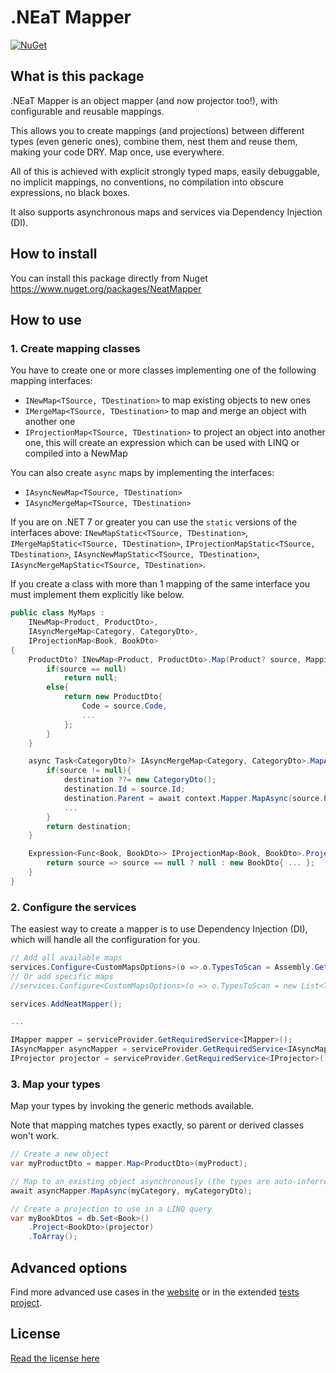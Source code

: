 # .NEaT Mapper

[![NuGet](https://img.shields.io/nuget/v/NeatMapper.svg?label=NuGet)](https://www.nuget.org/packages/NeatMapper)

## What is this package

.NEaT Mapper is an object mapper (and now projector too!), with configurable and reusable mappings.

This allows you to create mappings (and projections) between different types (even generic ones), combine them, nest them and reuse them, making your code DRY. Map once, use everywhere.

All of this is achieved with explicit strongly typed maps, easily debuggable, no implicit mappings, no conventions, no compilation into obscure expressions, no black boxes.

It also supports asynchronous maps and services via Dependency Injection (DI).

## How to install

You can install this package directly from Nuget https://www.nuget.org/packages/NeatMapper

## How to use

### 1. Create mapping classes

You have to create one or more classes implementing one of the following mapping interfaces:
- `INewMap<TSource, TDestination>` to map existing objects to new ones
- `IMergeMap<TSource, TDestination>` to map and merge an object with another one
- `IProjectionMap<TSource, TDestination>` to project an object into another one, this will create an expression which can be used with LINQ or compiled into a NewMap

You can also create `async` maps by implementing the interfaces:
- `IAsyncNewMap<TSource, TDestination>`
- `IAsyncMergeMap<TSource, TDestination>`

If you are on .NET 7 or greater you can use the `static` versions of the interfaces above: `INewMapStatic<TSource, TDestination>`, `IMergeMapStatic<TSource, TDestination>`, `IProjectionMapStatic<TSource, TDestination>`, `IAsyncNewMapStatic<TSource, TDestination>`, `IAsyncMergeMapStatic<TSource, TDestination>`.

If you create a class with more than 1 mapping of the same interface you must implement them explicitly like below.

```csharp
public class MyMaps :
    INewMap<Product, ProductDto>,
    IAsyncMergeMap<Category, CategoryDto>,
    IProjectionMap<Book, BookDto>
{
    ProductDto? INewMap<Product, ProductDto>.Map(Product? source, MappingContext context){
        if(source == null)
            return null;
        else{
            return new ProductDto{
                Code = source.Code,
                ...
            };
        }
    }

    async Task<CategoryDto?> IAsyncMergeMap<Category, CategoryDto>.MapAsync(Category? source, CategoryDto? destination, AsyncMappingContext context){
        if(source != null){
            destination ??= new CategoryDto();
            destination.Id = source.Id;
            destination.Parent = await context.Mapper.MapAsync(source.Parent, destination.Parent, context.CancellationToken);
            ...
        }
        return destination;
    }

    Expression<Func<Book, BookDto>> IProjectionMap<Book, BookDto>.Project(ProjectionContext context){
        return source => source == null ? null : new BookDto{ ... };
    }
}
```

### 2. Configure the services

The easiest way to create a mapper is to use Dependency Injection (DI), which will handle all the configuration for you.

```csharp
// Add all available maps
services.Configure<CustomMapsOptions>(o => o.TypesToScan = Assembly.GetExecutingAssembly().GetTypes().ToList() );
// Or add specific maps
//services.Configure<CustomMapsOptions>(o => o.TypesToScan = new List<Type>{ typeof(MyMaps), ... });

services.AddNeatMapper();

...

IMapper mapper = serviceProvider.GetRequiredService<IMapper>();
IAsyncMapper asyncMapper = serviceProvider.GetRequiredService<IAsyncMapper>();
IProjector projector = serviceProvider.GetRequiredService<IProjector>();
```

### 3. Map your types

Map your types by invoking the generic methods available.

Note that mapping matches types exactly, so parent or derived classes won't work.

```csharp
// Create a new object
var myProductDto = mapper.Map<ProductDto>(myProduct);

// Map to an existing object asynchronously (the types are auto-inferred)
await asyncMapper.MapAsync(myCategory, myCategoryDto);

// Create a projection to use in a LINQ query
var myBookDtos = db.Set<Book>()
    .Project<BookDto>(projector)
    .ToArray();
```

## Advanced options

Find more advanced use cases in the [website](https://www.neatmapper.org/advanced-options/) or in the extended [tests project](https://github.com/Xriuk/NeatMapper/tree/main/tests/NeatMapper.Tests).

## License

[Read the license here](https://www.neatmapper.org/license)
